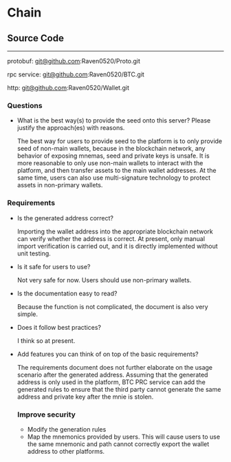 # Chain

## Source Code

---

protobuf: [git@github.com](mailto:git@github.com):Raven0520/Proto.git

rpc service: [git@github.com](mailto:git@github.com):Raven0520/BTC.git

http: [git@github.com](mailto:git@github.com):Raven0520/Wallet.git

### Questions

- What is the best way(s) to provide the seed onto this server? Please justify the approach(es) with reasons.
    
    The best way for users to provide seed to the platform is to only provide seed of non-main wallets, because in the blockchain network, any behavior of exposing mnemas, seed and private keys is unsafe. It is more reasonable to only use non-main wallets to interact with the platform, and then transfer assets to the main wallet addresses. At the same time, users can also use multi-signature technology to protect assets in non-primary wallets.
    

### Requirements

- Is the generated address correct?
    
    Importing the wallet address into the appropriate blockchain network can verify whether the address is correct. At present, only manual import verification is carried out, and it is directly implemented without unit testing.
    
- Is it safe for users to use?
    
    Not very safe for now. Users should use non-primary wallets.
    
- Is the documentation easy to read?
    
    Because the function is not complicated, the document is also very simple.
    
- Does it follow best practices?
    
    I think so at present.
    
- Add features you can think of on top of the basic requirements?
    
    The requirements document does not further elaborate on the usage scenario after the generated address. Assuming that the generated address is only used in the platform, BTC PRC service can add the generated rules to ensure that the third party cannot generate the same address and private key after the mnie is stolen.
    
    ### Improve security
    
    - Modify the generation rules
    - Map the mnemonics provided by users. This will cause users to use the same mnemonic and path cannot correctly export the wallet address to other platforms.